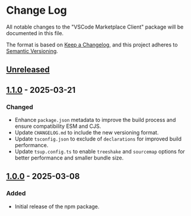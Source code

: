 # Change Log

All notable changes to the "VSCode Marketplace Client" package will be documented in this file.

The format is based on [Keep a Changelog](https://keepachangelog.com/en/1.0.0/),
and this project adheres to [Semantic Versioning](https://semver.org/spec/v2.0.0.html).

## [Unreleased]

## [1.1.0] - 2025-03-21

### Changed

- Enhance `package.json` metadata to improve the build process and ensure compatibility ESM and CJS.
- Update `CHANGELOG.md` to include the new versioning format.
- Update `tsconfig.json` to exclude of `declarations` for improved build performance.
- Update `tsup.config.ts` to enable `treeshake` and `sourcemap` options for better performance and smaller bundle size.

## [1.0.0] - 2025-03-08

### Added

- Initial release of the npm package.

[Unreleased]: https://github.com/ManuelGil/vscode-marketplace-client/compare/v1.1.0...HEAD
[1.1.0]: https://github.com/ManuelGil/vscode-marketplace-client/compare/v1.0.0...v1.1.0
[1.0.0]: https://github.com/ManuelGil/vscode-marketplace-client/releases/tag/v1.0.0
